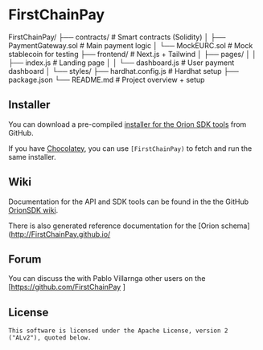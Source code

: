 # FirstChainPay

FirstChainPay/
├── contracts/               # Smart contracts (Solidity)
│   ├── PaymentGateway.sol   # Main payment logic
│   └── MockEURC.sol         # Mock stablecoin for testing
├── frontend/                # Next.js + Tailwind
│   ├── pages/
│   │   ├── index.js         # Landing page
│   │   └── dashboard.js     # User payment dashboard
│   └── styles/
├── hardhat.config.js        # Hardhat setup
├── package.json
└── README.md                # Project overview + setup

## Installer

You can download a pre-compiled [installer for the Orion SDK tools](https://github.com/FirstChainPay) from GitHub.

If you have [Chocolatey](https://chocolatey.org/), you can use `[FirstChainPay)` to fetch and run the same installer.

## Wiki

Documentation for the API and SDK tools can be found in the the GitHub [OrionSDK wiki](https://github.com/FirstChainPay/wiki).

There is also generated reference documentation for the [Orion schema](http://FirstChainPay.github.io/

## Forum

You can discuss the  with Pablo Villarnga other users on the [https://github.com/FirstChainPay ]

## License

	This software is licensed under the Apache License, version 2 ("ALv2"), quoted below.
